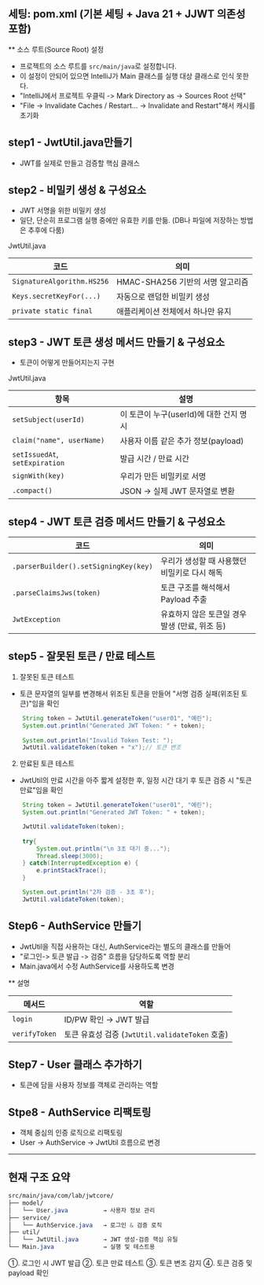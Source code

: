 ## 세팅: pom.xml (기본 세팅 + Java 21 + JJWT 의존성 포함)

** 소스 루트(Source Root) 설정
- 프로젝트의 소스 루트를 `src/main/java`로 설정합니다.
- 이 설정이 안되어 있으면 IntelliJ가 Main 클래스를 실행 대상 클래스로 인식 못한다.
- "IntelliJ에서 프로젝트 우클릭 -> Mark Directory as -> Sources Root 선택"
- "File -> Invalidate Caches / Restart... -> Invalidate and Restart"해서 캐시를 초기화

## step1 - JwtUtil.java만들기
- JWT를 실제로 만들고 검증할 핵심 클래스

## step2 - 비밀키 생성 & 구성요소
- JWT 서명을 위한 비밀키 생성
- 일단, 단순히 프로그램 실행 중에만 유효한 키를 만듦.
  (DB나 파일에 저장하는 방법은 추후에 다룸)

JwtUtil.java

  | 코드                         | 의미                      |
  | -------------------------- | ----------------------- |
  | `SignatureAlgorithm.HS256` | HMAC-SHA256 기반의 서명 알고리즘 |
  | `Keys.secretKeyFor(...)`   | 자동으로 랜덤한 비밀키 생성         |
  | `private static final`     | 애플리케이션 전체에서 하나만 유지      |

## step3 - JWT 토큰 생성 메서드 만들기 & 구성요소
- 토큰이 어떻게 만들어지는지 구현

JwtUtil.java

| 항목                             | 설명                         |
| ------------------------------ | -------------------------- |
| `setSubject(userId)`           | 이 토큰이 누구(userId)에 대한 건지 명시 |
| `claim("name", userName)`      | 사용자 이름 같은 추가 정보(payload)   |
| `setIssuedAt`, `setExpiration` | 발급 시간 / 만료 시간              |
| `signWith(key)`                | 우리가 만든 비밀키로 서명             |
| `.compact()`                   | JSON → 실제 JWT 문자열로 변환      |

## step4 - JWT 토큰 검증 메서드 만들기 & 구성요소
| 코드                                    | 의미                           |
| ------------------------------------- | ---------------------------- |
| `.parserBuilder().setSigningKey(key)` | 우리가 생성할 때 사용했던 비밀키로 다시 해독    |
| `.parseClaimsJws(token)`              | 토큰 구조를 해석해서 Payload 추출       |
| `JwtException`                        | 유효하지 않은 토큰일 경우 발생 (만료, 위조 등) |

## step5 - 잘못된 토큰 / 만료 테스트
1. 잘못된 토큰 테스트
- 토큰 문자열의 일부를 변경해서 위조된 토큰을 만들어 "서명 검증 실패(위조된 토큰)"임을 확인
```Java
    String token = JwtUtil.generateToken("user01", "예린");
    System.out.println("Generated JWT Token: " + token);
    
    System.out.println("Invalid Token Test: ");
    JwtUtil.validateToken(token + "x");// 토큰 변조
```

2. 만료된 토큰 테스트
- JwtUtil의 만료 시간을 아주 짧게 설정한 후, 일정 시간 대기 후 토큰 검증 시 "토큰 만료"임을 확인
```java
    String token = JwtUtil.generateToken("user01", "예린");
    System.out.println("Generated JWT Token: " + token);

    JwtUtil.validateToken(token);
    
    try{
        System.out.println("\n 3초 대기 중...");
        Thread.sleep(3000);
    } catch(InterruptedException e) {
        e.printStackTrace();
    }

    System.out.println("2차 검증 - 3초 후");
    JwtUtil.validateToken(token);
```

## Step6 - AuthService 만들기
- JwtUtil을 직접 사용하는 대신, AuthService라는 별도의 클래스를 만들어 
- "로그인-> 토큰 발급 -> 검증" 흐름을 담당하도록 역할 분리
- Main.java에서 수정 AuthService를 사용하도록 변경

** 설명

| 메서드           | 역할                                     |
| ------------- | -------------------------------------- |
| `login`       | ID/PW 확인 → JWT 발급                      |
| `verifyToken` | 토큰 유효성 검증 (`JwtUtil.validateToken` 호출) |


## Step7 - User 클래스 추가하기
- 토큰에 담을 사용자 정보를 객체로 관리하는 역할

## Stpe8 - AuthService 리팩토링
- 객체 중심의 인증 로직으로 리팩토링
- User -> AuthService -> JwtUtil 흐름으로 변경

---
## 현재 구조 요약
```css
src/main/java/com/lab/jwtcore/
├── model/
│   └── User.java          → 사용자 정보 관리
├── service/
│   └── AuthService.java   → 로그인 & 검증 로직
├── util/
│   └── JwtUtil.java       → JWT 생성·검증 핵심 유틸
└── Main.java              → 실행 및 테스트용
```
①. 로그인 시 JWT 발급
②. 토큰 만료 테스트
③. 토큰 변조 감지
④. 토큰 검증 및 payload 확인